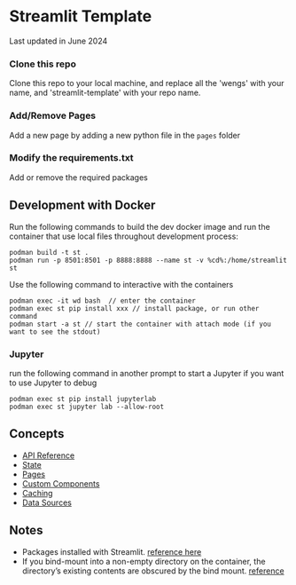 # Streamlit Template

Last updated in June 2024

### Clone this repo
Clone this repo to your local machine, and replace all the 'wengs' with your name, and 'streamlit-template' with your repo name.

### Add/Remove Pages
Add a new page by adding a new python file in the `pages` folder

### Modify the requirements.txt
Add or remove the required packages

## Development with Docker
Run the following commands to build the dev docker image and run the container that use local files throughout development process:
```
podman build -t st .
podman run -p 8501:8501 -p 8888:8888 --name st -v %cd%:/home/streamlit st
```
Use the following command to interactive with the containers
```
podman exec -it wd bash  // enter the container
podman exec st pip install xxx // install package, or run other command
podman start -a st // start the container with attach mode (if you want to see the stdout)
```
### Jupyter
run the following command in another prompt to start a Jupyter if you want to use Jupyter to debug
```
podman exec st pip install jupyterlab
podman exec st jupyter lab --allow-root
```

## Concepts
- [API Reference](https://docs.streamlit.io/library/api-reference)
- [State](https://docs.streamlit.io/library/advanced-features/session-state)
- [Pages](https://blog.streamlit.io/introducing-multipage-apps/)
- [Custom Components](https://docs.streamlit.io/library/components)
- [Caching](https://docs.streamlit.io/en/stable/caching.html)
- [Data Sources](https://docs.streamlit.io/knowledge-base/tutorials/databases)

## Notes
- Packages installed with Streamlit. [reference here](https://github.com/streamlit/streamlit/blob/develop/lib/setup.py)
- If you bind-mount into a non-empty directory on the container, the directory’s existing contents are obscured by the bind mount. [reference](https://docs.docker.com/storage/bind-mounts/#mount-into-a-non-empty-directory-on-the-container)